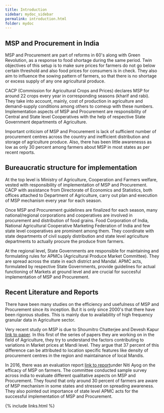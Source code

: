 ```yaml
---
title: Introduction
sidebar: mydoc_sidebar
permalink: introduction.html
folder: mydoc
---
```


## MSP and Procurement in India

MSP and Procurement are part of reforms in 60's along with Green Revolution, as a response to food shortage during the same period. Twin objectives of this setup is to make sure prices for farmers do not go below certain threshold and also food prices for consumers is in check. They also aim to influence the sowing pattern of farmers, so that there is no shortage or excess supply of any one agricultural produce.

CACP (Commission for Agricultural Crops and Prices) declares MSP for around 22 crops every year in corresponding seasons (kharif and rabi). They take into account, mainly, cost of production in agriculture and demand-supply conditions among others to comeup with these numbers. Implementation aspects of MSP and Procurement are responsibility of Central and State level Cooperatives with the help of respective State Government departments of Agriculture. 
 
Important criticism of MSP and Procurement is lack of sufficient number of procurement centres across the country and inefficient distribution and storage of agriculture produce. Also, there has been little awarenesss as low as only 30 percent among farmers about MSP in most states as per recent reports.

## Bureaucratic structure for implementation

At the top level is  Ministry of Agriculture, Cooperation and Farmers welfare, vested with responsibility of implementation of MSP and Procurement. CACP with assistance from Directorate of Economics and Statistics, both offices attached to Department of Agriculture, carry out plan and execution of MSP mechanism every year for each season.

Once MSP and Procurement guidelines are finalized for each season, many national/regional corporations and cooperatives are involved in procurement and distribution of food grains. Food Corporation of India, National Agricultural Cooperative Marketing Federation of India and few state level cooperatives are prominent among them. They coordinate with state departments of civil supply distribution and state level agriculture departments to actually procure the produce from farmers.

At the regional level, State Governments are responsible for maintaining and formulating rules for APMCs (Agricultural Produce Market Committee). They are spread across the state in each district and Mandal. APMC acts, formulated by respective State Governments, provide guidelines for actual functioning of Markets at ground level and are crucial for succesful implementation of MSP and Procurement.


## Recent Literature and Reports 

There have been many studies on the efficiency and usefulness of MSP and Procurement since its inception. But it is only since 2000's that there have been rigorous studies.  This is mainly due to availability of high frequency granular data in Agriculture sector. 

Very recent study on MSP is due to Shoumitro Chatterjee and Devesh Kapur [link to paper](http://www.ncaer.org/events/ipf-2016/IPF-2016-Paper-Chatterjee-Kapur.pdf). In this first of the series of papers they are working on in the field of Agriculture, they try to understand the factors contributing to variations in Market prices at Mandi level. They argue that 37 percent of this difference can be attributed to location specific features like density of procurement centres in the region and maintainance of local Mandis.

In 2016, there was an evaluation report [link to report](http://niti.gov.in/writereaddata/files/writereaddata/files/document_publication/MSP-report.pdf)under Niti Ayog on the efficacy of MSP on farmers. The committee conducted sample survey across india to evaluate different qualitative aspects on MSP and Procurement. They found that only around 30 percent of farmers are aware of MSP mechanism in some states and stressed on spreading awareness. They also pointed out importance of state level APMC acts for the successful implementation of MSP and Procurement.


{% include links.html %}
